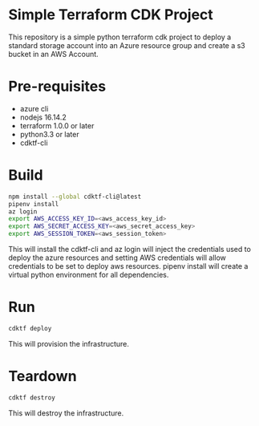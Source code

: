 # Simple Terraform CDK Project
This repository is a simple python terraform cdk project to deploy a standard storage account into an Azure resource group and create a s3 bucket in an AWS Account.

# Pre-requisites
 - azure cli
 - nodejs 16.14.2
 - terraform 1.0.0 or later
 - python3.3 or later
 - cdktf-cli

# Build
```sh
npm install --global cdktf-cli@latest
pipenv install
az login
export AWS_ACCESS_KEY_ID=<aws_access_key_id>
export AWS_SECRET_ACCESS_KEY=<aws_secret_access_key>
export AWS_SESSION_TOKEN=<aws_session_token>
```
This will install the cdktf-cli and az login will inject the credentials used to deploy the azure resources and setting AWS credentials will allow credentials to be set to deploy aws resources.
pipenv install will create a virtual python environment for all dependencies.
# Run
```sh
cdktf deploy 
```
This will provision the infrastructure.
# Teardown
```sh
cdktf destroy 
```
This will destroy the infrastructure.